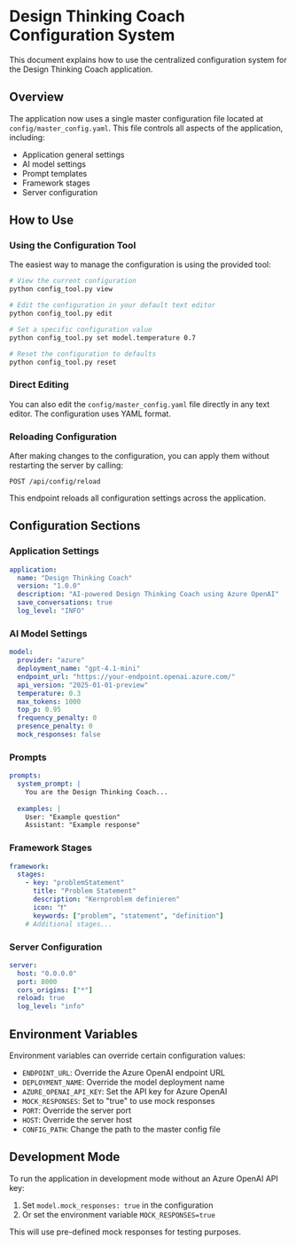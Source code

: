 # Design Thinking Coach Configuration System

This document explains how to use the centralized configuration system for the Design Thinking Coach application.

## Overview

The application now uses a single master configuration file located at `config/master_config.yaml`. This file controls all aspects of the application, including:

- Application general settings
- AI model settings
- Prompt templates
- Framework stages
- Server configuration

## How to Use

### Using the Configuration Tool

The easiest way to manage the configuration is using the provided tool:

```bash
# View the current configuration
python config_tool.py view

# Edit the configuration in your default text editor
python config_tool.py edit

# Set a specific configuration value
python config_tool.py set model.temperature 0.7

# Reset the configuration to defaults
python config_tool.py reset
```

### Direct Editing

You can also edit the `config/master_config.yaml` file directly in any text editor. The configuration uses YAML format.

### Reloading Configuration

After making changes to the configuration, you can apply them without restarting the server by calling:

```
POST /api/config/reload
```

This endpoint reloads all configuration settings across the application.

## Configuration Sections

### Application Settings

```yaml
application:
  name: "Design Thinking Coach"
  version: "1.0.0"
  description: "AI-powered Design Thinking Coach using Azure OpenAI"
  save_conversations: true
  log_level: "INFO"
```

### AI Model Settings

```yaml
model:
  provider: "azure"
  deployment_name: "gpt-4.1-mini"
  endpoint_url: "https://your-endpoint.openai.azure.com/"
  api_version: "2025-01-01-preview"
  temperature: 0.3
  max_tokens: 1000
  top_p: 0.95
  frequency_penalty: 0
  presence_penalty: 0
  mock_responses: false
```

### Prompts

```yaml
prompts:
  system_prompt: |
    You are the Design Thinking Coach...
  
  examples: |
    User: "Example question"
    Assistant: "Example response"
```

### Framework Stages

```yaml
framework:
  stages:
    - key: "problemStatement"
      title: "Problem Statement"
      description: "Kernproblem definieren"
      icon: "❗"
      keywords: ["problem", "statement", "definition"]
    # Additional stages...
```

### Server Configuration

```yaml
server:
  host: "0.0.0.0"
  port: 8000
  cors_origins: ["*"]
  reload: true
  log_level: "info"
```

## Environment Variables

Environment variables can override certain configuration values:

- `ENDPOINT_URL`: Override the Azure OpenAI endpoint URL
- `DEPLOYMENT_NAME`: Override the model deployment name
- `AZURE_OPENAI_API_KEY`: Set the API key for Azure OpenAI
- `MOCK_RESPONSES`: Set to "true" to use mock responses
- `PORT`: Override the server port
- `HOST`: Override the server host
- `CONFIG_PATH`: Change the path to the master config file

## Development Mode

To run the application in development mode without an Azure OpenAI API key:

1. Set `model.mock_responses: true` in the configuration
2. Or set the environment variable `MOCK_RESPONSES=true`

This will use pre-defined mock responses for testing purposes.
